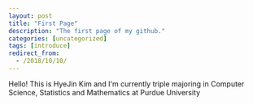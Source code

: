 ```yaml
---
layout: post
title: "First Page"
description: "The first page of my github."
categories: [uncategorized]
tags: [introduce]
redirect_from:
  - /2018/10/10/
---
```

Hello!
This is HyeJin Kim and I'm currently triple majoring in Computer Science, Statistics and Mathematics at Purdue University
